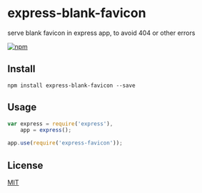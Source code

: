 # express-blank-favicon
serve blank favicon in express app, to avoid 404 or other errors

[![npm](https://nodei.co/npm/express-blank-favicon.png)](https://www.npmjs.com/package/express-blank-favicon)

## Install

```
npm install express-blank-favicon --save
```

## Usage

```js
var express = require('express'),
    app = express();

app.use(require('express-favicon'));

```


## License

[MIT](https://github.com/MoLow/express-blank-favicon/blob/master/LICENSE)